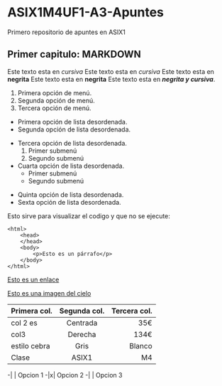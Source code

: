 # ASIX1M4UF1-A3-Apuntes

Primero repositorio de apuntes en ASIX1

## Primer capitulo: MARKDOWN

Este texto esta en  *cursiva*
Este texto esta en  _cursiva_
Este texto esta en **negrita**
Este texto esta en __negrita__
Este texto esta en **_negrita y cursiva_**.

1. Primera opción de menú.
2. Segunda opción de menú.
3. Tercera opción de menú.

* Primera opción de lista desordenada.
* Segunda opción de lista desordenada.
- Tercera opción de lista desordenada.
    1. Primer submenú
    2. Segundo submenú
- Cuarta opción de lista desordenada.
    * Primer submenú
    * Segundo submenú
+ Quinta opción de lista desordenada.
+ Sexta opción de lista desordenada.

Esto sirve para visualizar el codigo y que no se ejecute:
```
<html>
    <head>
    </head>
    <body>
        <p>Esto es un párrafo</p>
    </body>
</html> 
```
[Esto es un enlace](https://joan23.fje.edu "Enlace a la web del cole")

[Esto es una imagen del cielo](https://github.com/Marioto33/ASIX1-M4-UF1-A3-Apuntes/blob/main/cielo.jpeg "imagen del cielo azul")

|Primera col. |Segunda col. | Tercera col.
|--------------|:------------:|--------:|
|col 2 es|Centrada|35€|
|col3|Derecha|134€|
|estilo cebra|Gris|Blanco|
|Clase|ASIX1|M4|


-| | Opcion 1
-|x| Opcion 2
-| | Opcion 3

